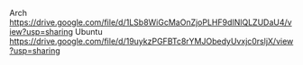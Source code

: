 Arch https://drive.google.com/file/d/1LSb8WiGcMaOnZjoPLHF9dINlQLZUDaU4/view?usp=sharing
Ubuntu https://drive.google.com/file/d/19uykzPGFBTc8rYMJObedyUvxjc0rsljX/view?usp=sharing
